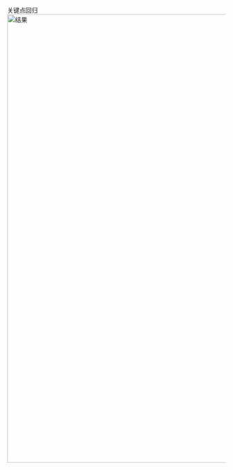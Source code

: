 关键点回归
<img width="1917" height="1032" alt="结果" src="https://github.com/user-attachments/assets/36ed20f9-0c5a-47df-ad12-549ba37d1cc7" />
